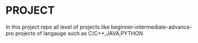 # PROJECT
In this project repo all level of projects like beginner-intermediate-advance-pro projects of langauge such as C/C++,JAVA,PYTHON
